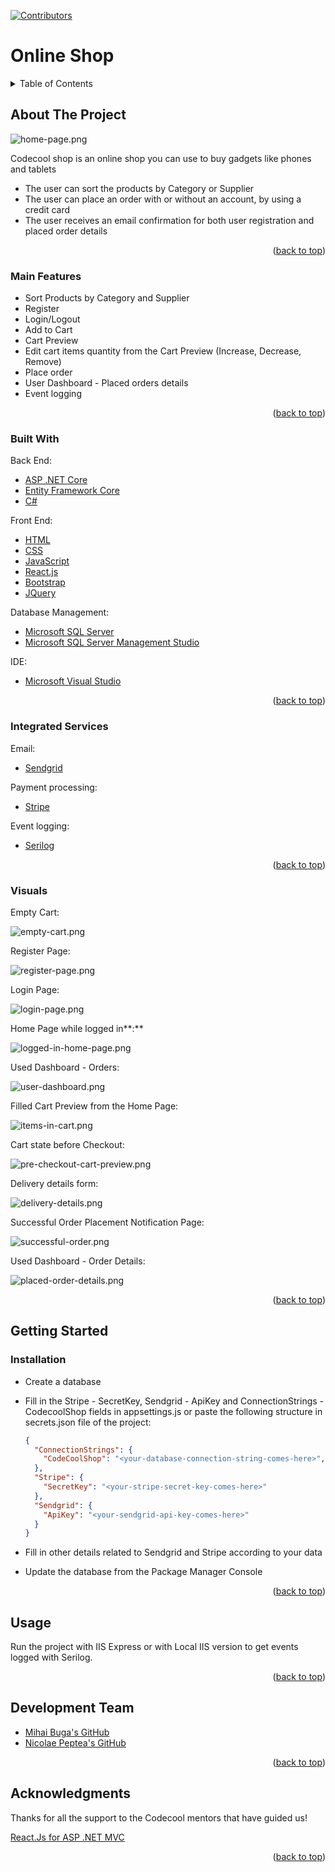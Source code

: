 <div id="top"></div>

<!-- PROJECT SHIELDS -->
[![Contributors][contributors-shield]][contributors-url]


# Online Shop

<!-- TABLE OF CONTENTS -->
<details>
  <summary>Table of Contents</summary>
  <ol>
    <li>
      <a href="#about-the-project">About The Project</a>
      <ul>
        <li><a href="#main-features">Main Features</a></li>
        <li><a href="#integrated-services">Integrated Services</a></li>
        <li><a href="#built-with">Built With</a></li>
        <li><a href="#visuals">Visuals</a></li>
      </ul>
    </li>
    <li>
      <a href="#getting-started">Getting Started</a>
      <ul>
        <li><a href="#installation">Installation</a></li>
      </ul>
    </li>
    <li><a href="#usage">Usage</a></li>
    <li><a href="#development-team">Development Team</a></li>
    <li><a href="#acknowledgments">Acknowledgments</a></li>
  </ol>
</details>



<!-- ABOUT THE PROJECT -->
## About The Project

![home-page.png][home-page]

Codecool shop is an online shop you can use to buy gadgets like phones and tablets

- The user can sort the products by Category or Supplier
- The user can place an order with or without an account, by using a credit card
- The user receives an email confirmation for both user registration and placed order details

<p align="right">(<a href="#top">back to top</a>)</p>


### Main Features

- Sort Products by Category and Supplier
- Register
- Login/Logout
- Add to Cart
- Cart Preview
- Edit cart items quantity from the Cart Preview (Increase, Decrease, Remove)
- Place order
- User Dashboard - Placed orders details
- Event logging

<p align="right">(<a href="#top">back to top</a>)</p>

### Built With

Back End:
* [ASP .NET Core][asp-net-core]
* [Entity Framework Core][ef-core]
* [C#][c#]

Front End:
* [HTML][html]
* [CSS][css]
* [JavaScript][js]
* [React.js][react]
* [Bootstrap][bootstrap]
* [JQuery][jquery]

Database Management:
* [Microsoft SQL Server][msql-server]
* [Microsoft SQL Server Management Studio][ssms]

IDE:
* [Microsoft Visual Studio][visual-studio]

<p align="right">(<a href="#top">back to top</a>)</p>


### Integrated Services

Email:
* [Sendgrid][sendgrid]

Payment processing:
* [Stripe][stripe]

Event logging:
* [Serilog][serilog]

<p align="right">(<a href="#top">back to top</a>)</p>

### Visuals

Empty Cart:

![empty-cart.png][empty-cart]

Register Page:

![register-page.png][register-page]

Login Page:

![login-page.png][login-page]

Home Page while logged in**:**

![logged-in-home-page.png][logged-in-home-page]

Used Dashboard - Orders:

![user-dashboard.png][user-dashboard]

Filled Cart Preview from the Home Page:

![items-in-cart.png][items-in-cart]

Cart state before Checkout:

![pre-checkout-cart-preview.png][pre-checkout-cart-preview]

Delivery details form:

![delivery-details.png][delivery-details]

Successful Order Placement Notification Page:

![successful-order.png][successful-order]

Used Dashboard - Order Details:

![placed-order-details.png][placed-order-details]

<p align="right">(<a href="#top">back to top</a>)</p>


<!-- GETTING STARTED -->
## Getting Started

### Installation

- Create a database
- Fill in the Stripe - SecretKey, Sendgrid - ApiKey and ConnectionStrings - CodecoolShop fields in appsettings.js or paste the following structure in secrets.json file of the project:
    
    ```json
    {
      "ConnectionStrings": {
        "CodeCoolShop": "<your-database-connection-string-comes-here>",
      },
      "Stripe": {
        "SecretKey": "<your-stripe-secret-key-comes-here>"
      },
      "Sendgrid": {
        "ApiKey": "<your-sendgrid-api-key-comes-here>"
      }
    }
    ```
    
- Fill in other details related to Sendgrid and Stripe according to your data
- Update the database from the Package Manager Console

<p align="right">(<a href="#top">back to top</a>)</p>



<!-- USAGE EXAMPLES -->
## Usage

Run the project with IIS Express or with Local IIS version to get events logged with Serilog.

<p align="right">(<a href="#top">back to top</a>)</p>


## Development Team

* [Mihai Buga's GitHub][mihai-buga]
* [Nicolae Peptea's GitHub][nicolae-peptea]

<p align="right">(<a href="#top">back to top</a>)</p>

<!-- ACKNOWLEDGMENTS -->
## Acknowledgments

Thanks for all the support to the Codecool mentors that have guided us!

[React.Js for ASP .NET MVC][react-net]

<p align="right">(<a href="#top">back to top</a>)</p>



<!-- MARKDOWN LINKS & IMAGES -->
[contributors-shield]: https://img.shields.io/github/contributors/othneildrew/Best-README-Template.svg?style=for-the-badge
[contributors-url]: https://github.com/mihaibuga/online-shop/graphs/contributors
[linkedin-shield]: https://img.shields.io/badge/-LinkedIn-black.svg?style=for-the-badge&logo=linkedin&colorB=555
[linkedin-url]: https://www.linkedin.com/in/mihai-buga

[asp-net-core]: https://dotnet.microsoft.com/en-us/learn/aspnet/what-is-aspnet-core
[ef-core]: https://docs.microsoft.com/en-us/ef/core/
[c#]: https://docs.microsoft.com/en-us/dotnet/csharp/
[html]: https://html.com/
[css]: https://www.w3.org/Style/CSS/Overview.en.html
[js]: https://www.javascript.com/
[react]: https://reactjs.org/
[react-net]: https://reactjs.net/
[bootstrap]: https://getbootstrap.com
[jquery]: https://jquery.com
[msql-server]: https://www.microsoft.com/en-us/sql-server/sql-server-2019
[ssms]: https://docs.microsoft.com/en-us/sql/ssms/download-sql-server-management-studio-ssms?view=sql-server-ver15
[visual-studio]: https://visualstudio.microsoft.com/

[mihai-buga]: https://github.com/mihaibuga
[nicolae-peptea]: https://github.com/Nicolae-Peptea

[sendgrid]: https://sendgrid.com/
[stripe]: https://stripe.com/
[serilog]: https://serilog.net/

[home-page]: src/Codecool.CodecoolShop/wwwroot/img/captures/home-page.png
[empty-cart]: src/Codecool.CodecoolShop/wwwroot/img/captures/empty-cart.png
[register-page]: src/Codecool.CodecoolShop/wwwroot/img/captures/register-page.png
[login-page]: src/Codecool.CodecoolShop/wwwroot/img/captures/login-page.png
[logged-in-home-page]: src/Codecool.CodecoolShop/wwwroot/img/captures/logged-in-home-page.png
[user-dashboard]: src/Codecool.CodecoolShop/wwwroot/img/captures/user-dashboard.png
[items-in-cart]: src/Codecool.CodecoolShop/wwwroot/img/captures/items-in-cart.png
[pre-checkout-cart-preview]: src/Codecool.CodecoolShop/wwwroot/img/captures/pre-checkout-cart-preview.png
[delivery-details]: src/Codecool.CodecoolShop/wwwroot/img/captures/delivery-details.png
[successful-order]: src/Codecool.CodecoolShop/wwwroot/img/captures/successful-order.png
[placed-order-details]: src/Codecool.CodecoolShop/wwwroot/img/captures/placed-order-details.png

[product-screenshot]: images/screenshot.png
